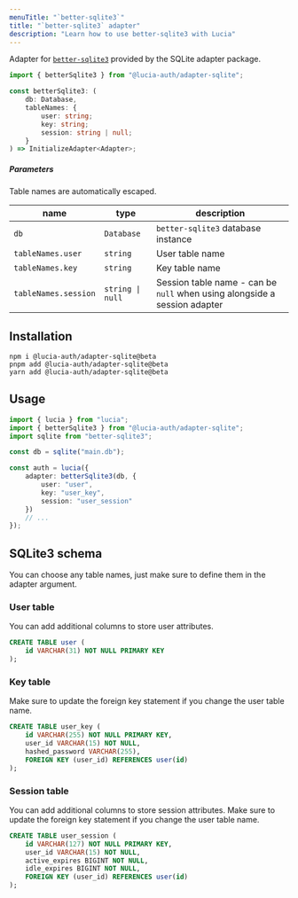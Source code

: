 ```yaml
---
menuTitle: "`better-sqlite3`"
title: "`better-sqlite3` adapter"
description: "Learn how to use better-sqlite3 with Lucia"
---
```


Adapter for [`better-sqlite3`](https://github.com/WiseLibs/better-sqlite3) provided by the SQLite adapter package.

```ts
import { betterSqlite3 } from "@lucia-auth/adapter-sqlite";
```

```ts
const betterSqlite3: (
	db: Database,
	tableNames: {
		user: string;
		key: string;
		session: string | null;
	}
) => InitializeAdapter<Adapter>;
```

##### Parameters

Table names are automatically escaped.

| name                 | type             | description                                                               |
| -------------------- | ---------------- | ------------------------------------------------------------------------- |
| `db`                 | `Database`       | `better-sqlite3` database instance                                        |
| `tableNames.user`    | `string`         | User table name                                                           |
| `tableNames.key`     | `string`         | Key table name                                                            |
| `tableNames.session` | `string \| null` | Session table name - can be `null` when using alongside a session adapter |

## Installation

```
npm i @lucia-auth/adapter-sqlite@beta
pnpm add @lucia-auth/adapter-sqlite@beta
yarn add @lucia-auth/adapter-sqlite@beta
```

## Usage

```ts
import { lucia } from "lucia";
import { betterSqlite3 } from "@lucia-auth/adapter-sqlite";
import sqlite from "better-sqlite3";

const db = sqlite("main.db");

const auth = lucia({
	adapter: betterSqlite3(db, {
		user: "user",
		key: "user_key",
		session: "user_session"
	})
	// ...
});
```

## SQLite3 schema

You can choose any table names, just make sure to define them in the adapter argument.

### User table

You can add additional columns to store user attributes.

```sql
CREATE TABLE user (
    id VARCHAR(31) NOT NULL PRIMARY KEY
);
```

### Key table

Make sure to update the foreign key statement if you change the user table name.

```sql
CREATE TABLE user_key (
    id VARCHAR(255) NOT NULL PRIMARY KEY,
    user_id VARCHAR(15) NOT NULL,
    hashed_password VARCHAR(255),
    FOREIGN KEY (user_id) REFERENCES user(id)
);
```

### Session table

You can add additional columns to store session attributes. Make sure to update the foreign key statement if you change the user table name.

```sql
CREATE TABLE user_session (
    id VARCHAR(127) NOT NULL PRIMARY KEY,
    user_id VARCHAR(15) NOT NULL,
    active_expires BIGINT NOT NULL,
    idle_expires BIGINT NOT NULL,
    FOREIGN KEY (user_id) REFERENCES user(id)
);
```

